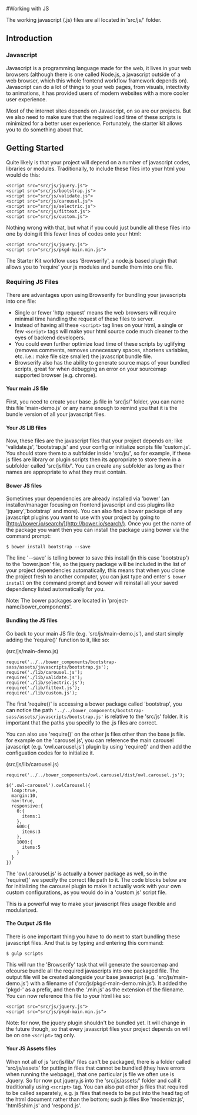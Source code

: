 #Working with JS

The working javascript (.js) files are all located in 'src/js/' folder.

## Introduction

### Javascript

Javascript is a programming language made for the web, it lives in your web browsers (although there is one called Node.js, a javascript outside of a web browser, which this whole frontend workflow framework depends on). Javascript can do a lot of things to your web pages, from visuals, intectivity to animations, it has provided users of modern websites with a more cooler user experience.

Most of the internet sites depends on Javascript, on so are our projects. But we also need to make sure that the required load time of these scripts is minimized for a better user experience. Fortunately, the starter kit allows you to do something about that.

## Getting Started

Quite likely is that your project will depend on a number of javascript codes, libraries or modules. Traditionally, to include these files into your html you would do this:
~~~
<script src="src/js/jquery.js">
<script src="src/js/bootstrap.js">
<script src="src/js/validate.js">
<script src="src/js/carousel.js">
<script src="src/js/selectric.js">
<script src="src/js/fittext.js">
<script src="src/js/custom.js">
~~~
Nothing wrong with that, but what if you could just bundle all these files into one by doing it this fewer lines of codes onto your html:
~~~
<script src="src/js/jquery.js">
<script src="src/js/pkgd-main.min.js">
~~~

The Starter Kit workflow uses 'Browserify', a node.js based plugin that allows you to 'require' your js modules and bundle them into one file.

### Requiring JS Files

There are advantages upon using Browserify for bundling your javascripts into one file:

* Single or fewer 'http request' means the web browsers will require minimal time handling the request of these files to server.
* Instead of having all these `<script>` tag lines on your html, a single or few `<script>` tags will make your html source code much cleaner to the eyes of backend developers.
* You could even further optimize load time of these scripts by uglifying (removes comments, removes unnecessary spaces, shortens variables, etc. i.e.: make file size smaller) the javascript bundle file.
* Browserify also has the ability to generate source maps of your bundled scripts, great for when debugging an error on your sourcemap supported browser (e.g. chrome).

#### Your main JS file

First, you need to create your base .js file in 'src/js/' folder, you can name this file 'main-demo.js' or any name enough to remind you that it is the bundle version of all your javascript files.

#### Your JS LIB files

Now, these files are the javascript files that your project depends on; like 'validate.js', 'bootstrap.js' and your config or initialize scripts file 'custom.js'. You should store them to a subfolder inside 'src/js/', so for example, if these js files are library or plugin scripts then its appropriate to store them in a subfolder called 'src/js/lib/'. You can create any subfolder as long as their names are appropriate to what they must contain.  

#### Bower JS files

Sometimes your dependencies are already installed via 'bower' (an installer/manager focusing on frontend javascript and css plugins like 'jquery','bootstrap' and more). You can also find a bower package of any javascript plugins you want to use with your project by going to [http://bower.io/search/](http://bower.io/search/). Once you get the name of the package you want then you can install the package using bower via the command prompt:
~~~
$ bower install bootstrap --save
~~~
The line '--save' is telling bower to save this install (in this case 'bootstrap') to the 'bower.json' file, so the jquery package will be included in the list of your project dependencies automatically, this means that when you clone the project fresh to another computer, you can just type and enter `$ bower install` on the command prompt and bower will reinstall all your saved dependency listed automatically for you.

Note: The bower packages are located in 'project-name/bower_components'.

#### Bundling the JS files

Go back to your main JS file (e.g. 'src/js/main-demo.js'), and start simply adding the 'require()' function to it, like so:

(src/js/main-demo.js)
~~~
require('../../bower_components/bootstrap-sass/assets/javascripts/bootstrap.js');
require('./lib/carousel.js');
require('./lib/validate.js');
require('./lib/selectric.js');
require('./lib/fittext.js');
require('./lib/custom.js');
~~~
The first 'require()' is accessing a bower package called 'bootstrap', you can notice the path `'../../bower_components/bootstrap-sass/assets/javascripts/bootstrap.js'` is relative to the 'src/js' folder. It is important that the paths you specify to the .js files are correct.

You can also use 'require()' on the other js files other than the base js file. for example on the 'carousel.js', you can reference the main carousel javascript (e.g. 'owl.carousel.js') plugin by using 'require()' and then add the configuation codes for to initialize it.

(src/js/lib/carousel.js)
~~~
require('../../bower_components/owl.carousel/dist/owl.carousel.js');

$('.owl-carousel').owlCarousel({
  loop:true,
  margin:10,
  nav:true,
  responsive:{
    0:{
      items:1
    },
    600:{
      items:3
    },
    1000:{
      items:5
    }
  }
})
~~~
The 'owl.carousel.js' is actually a bower package as well, so in the 'require()' we specify the correct file path to it. The code blocks below are for initializing the carousel plugin to make it actually work with your own custom configurations, as you would do in a 'custom.js' script file.

This is a powerful way to make your javascript files usage flexible and modularized.

#### The Output JS file

There is one important thing you have to do next to start bundling these javascript files. And that is by typing and entering this command:
~~~
$ gulp scripts
~~~
This will run the 'Browserify' task that will generate the sourcemap and ofcourse bundle all the required javascripts into one packaged file. The output file will be created alongside your base javascript (e.g. 'src/js/main-demo.js') with a filename of ('src/js/pkgd-main-demo.min.js'). It added the 'pkgd-' as a prefix, and then the '.min.js' as the extension of the filename. You can now reference this file to your html like so:
~~~
<script src="src/js/jquery.js">
<script src="src/js/pkgd-main.min.js">
~~~
Note: for now, the jquery plugin shouldn't be bundled yet. It will change in the future though, so that every javascript files your project depends on will be on one `<script>` tag only.

#### Your JS Assets files

When not all of js 'src/js/lib/' files can't be packaged, there is a folder called 'src/js/assets' for putting in files that cannot be bundled (they have errors when running the webpage), that one particular js file we often use is Jquery. So for now put jquery.js into the 'src/js/assets/' folder and call it traditionally using `<script>` tag. You can also put other js files that required to be called separately, e.g. js files that needs to be put into the head tag of the html document rather than the bottom; such js files like 'modernizr.js', 'html5shim.js' and 'respond.js'. 
